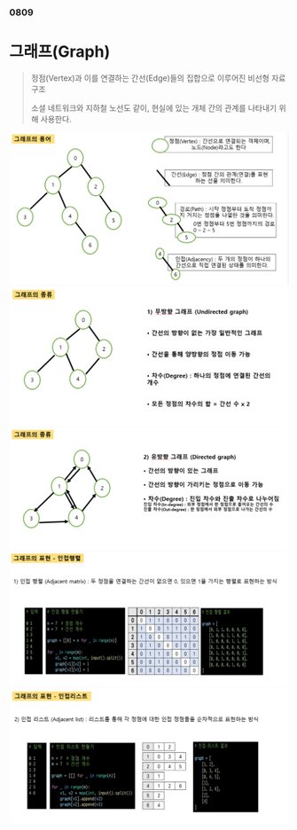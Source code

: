 ### 0809

# 그래프(Graph)

>정점(Vertex)과 이를 연결하는 간선(Edge)들의 집합으로 이루어진 비선형 자료구조
>
>소셜 네트워크와 지하철 노선도 같이, 현실에 있는 개체 간의 관계를 나타내기 위해 사용한다.



<img src="README.assets/그래프1.png" alt="그래프1" style="zoom: 65%;" />

<img src="README.assets/그래프2.png" alt="그래프2" style="zoom:65%;" />

<img src="README.assets/그래프3-16605318231804.png" alt="그래프3" style="zoom:65%;" />

<img src="README.assets/그래프4.png" alt="그래프4" style="zoom:65%;" />

<img src="README.assets/그래프5.png" alt="그래프5" style="zoom:65%;" />